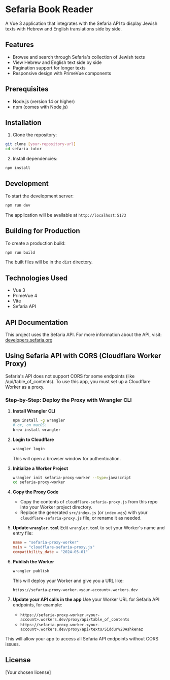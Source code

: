 # Sefaria Book Reader

A Vue 3 application that integrates with the Sefaria API to display Jewish texts with Hebrew and English translations side by side.

## Features

- Browse and search through Sefaria's collection of Jewish texts
- View Hebrew and English text side by side
- Pagination support for longer texts
- Responsive design with PrimeVue components

## Prerequisites

- Node.js (version 14 or higher)
- npm (comes with Node.js)

## Installation

1. Clone the repository:
```bash
git clone [your-repository-url]
cd sefaria-tutor
```

2. Install dependencies:
```bash
npm install
```

## Development

To start the development server:

```bash
npm run dev
```

The application will be available at `http://localhost:5173`

## Building for Production

To create a production build:

```bash
npm run build
```

The built files will be in the `dist` directory.

## Technologies Used

- Vue 3
- PrimeVue 4
- Vite
- Sefaria API

## API Documentation

This project uses the Sefaria API. For more information about the API, visit:
[developers.sefaria.org](https://developers.sefaria.org/)

## Using Sefaria API with CORS (Cloudflare Worker Proxy)

Sefaria's API does not support CORS for some endpoints (like /api/table_of_contents). To use this app, you must set up a Cloudflare Worker as a proxy.

### Step-by-Step: Deploy the Proxy with Wrangler CLI

1. **Install Wrangler CLI**
   ```bash
   npm install -g wrangler
   # or, on macOS:
   brew install wrangler
   ```

2. **Login to Cloudflare**
   ```bash
   wrangler login
   ```
   This will open a browser window for authentication.

3. **Initialize a Worker Project**
   ```bash
   wrangler init sefaria-proxy-worker --type=javascript
   cd sefaria-proxy-worker
   ```

4. **Copy the Proxy Code**
   - Copy the contents of `cloudflare-sefaria-proxy.js` from this repo into your Worker project directory.
   - Replace the generated `src/index.js` (or `index.mjs`) with your `cloudflare-sefaria-proxy.js` file, or rename it as needed.

5. **Update `wrangler.toml`**
   Edit `wrangler.toml` to set your Worker's name and entry file:
   ```toml
   name = "sefaria-proxy-worker"
   main = "cloudflare-sefaria-proxy.js"
   compatibility_date = "2024-05-01"
   ```

6. **Publish the Worker**
   ```bash
   wrangler publish
   ```
   This will deploy your Worker and give you a URL like:
   ```
   https://sefaria-proxy-worker.<your-account>.workers.dev
   ```

7. **Update your API calls in the app**
   Use your Worker URL for Sefaria API endpoints, for example:
   - `https://sefaria-proxy-worker.<your-account>.workers.dev/proxy/api/table_of_contents`
   - `https://sefaria-proxy-worker.<your-account>.workers.dev/proxy/api/texts/Siddur%20Ashkenaz`

This will allow your app to access all Sefaria API endpoints without CORS issues.

## License

[Your chosen license] 